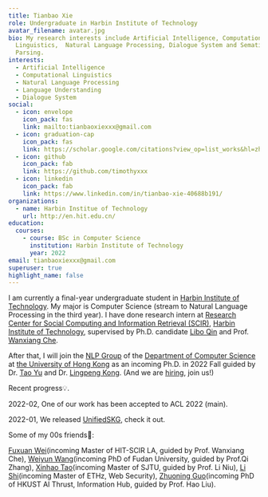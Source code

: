 ```yaml
---
title: Tianbao Xie
role: Undergraduate in Harbin Institute of Technology
avatar_filename: avatar.jpg
bio: My research interests include Artificial Intelligence, Computational
  Linguistics,  Natural Language Processing, Dialogue System and Sematic
  Parsing.
interests:
  - Artificial Intelligence
  - Computational Linguistics
  - Natural Language Processing
  - Language Understanding 
  - Dialogue System
social:
  - icon: envelope
    icon_pack: fas
    link: mailto:tianbaoxiexxx@gmail.com
  - icon: graduation-cap
    icon_pack: fas
    link: https://scholar.google.com/citations?view_op=list_works&hl=zh-CN&user=8sdGK_0AAAAJ
  - icon: github
    icon_pack: fab
    link: https://github.com/timothyxxx
  - icon: linkedin
    icon_pack: fab
    link: https://www.linkedin.com/in/tianbao-xie-40688b191/
organizations:
  - name: Harbin Institue of Technology
    url: http://en.hit.edu.cn/
education:
  courses:
    - course: BSc in Computer Science
      institution: Harbin Institute of Technology
      year: 2022
email: tianbaoxiexxx@gmail.com
superuser: true
highlight_name: false
---
```

I am currently a final-year undergraduate student in [Harbin Institute of Technology](http://en.hit.edu.cn/). 
My major is Computer Science (stream to Natural Language Processing in the third year). 
I have done research intern at [Research Center for Social Computing and Information Retrieval (SCIR)](http://ir.hit.edu.cn/), [Harbin Institute of Technology](http://en.hit.edu.cn/), 
supervised by Ph.D. candidate [Libo Qin](http://ir.hit.edu.cn/~lbqin/) and Prof. [Wanxiang Che](http://ir.hit.edu.cn/~car/). 

After that, I will join the [NLP Group](https://nlp.cs.hku.hk/) of the [Department of Computer Science](https://www.cs.hku.hk/) at [the University of Hong Kong](https://www.hku.hk/) as an incoming Ph.D. in 2022 Fall guided by Dr. [Tao Yu](https://taoyds.github.io/) and Dr. [Lingpeng Kong](https://ikekonglp.github.io/). (And we are [hiring](https://mp.weixin.qq.com/s/TU19MDa4nKp7ajVwKFbJqg), join us!)



Recent progress💡.

2022-02, One of our work has been accepted to ACL 2022 (main).

2022-01, We released [UnifiedSKG](https://arxiv.org/abs/2201.05966), check it out.

Some of my 00s friends🤗:

[Fuxuan Wei](https://awake020.github.io/)(incoming Master of HIT-SCIR LA, guided by Prof. Wanxiang Che), [Weiyun Wang]()(incoming PhD of Fudan University, guided by Prof.Qi Zhang), [Xinhao Tao]()(incoming Master of SJTU, guided by Prof. Li Niu), [Li Shi](https://xidoo.top)(incoming Master of ETHz, Web Security), [Zhuoning Guo](https://gzn00417.github.io/)(incoming PhD of HKUST AI Thrust, Information Hub, guided by Prof. Hao Liu).

